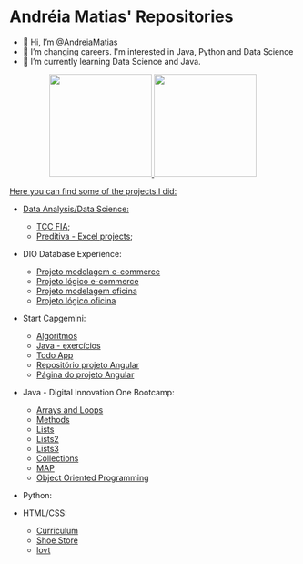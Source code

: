 # Andréia Matias' Repositories

- 👋 Hi, I’m @AndreiaMatias
- 👀 I’m changing careers. I'm interested in Java, Python and Data Science
- 🌱 I’m currently learning Data Science and Java.

<div align="center">
  <a href="https://github.com/AndreiaMatias">
  <img height="180em" src="https://github-readme-stats.vercel.app/api?username=AndreiaMatias&show_icons=true&theme=dracula&include_all_commits=true&count_private=true"/>
  <img height="180em" src="https://github-readme-stats.vercel.app/api/top-langs/?username=AndreiaMatias&layout=compact&langs_count=7&theme=dracula"/>
</div>

<p>Here you can find some of the projects I did:</p>

- Data Analysis/Data Science:
  - [TCC FIA](https://github.com/AndreiaMatias/TCC-FIA);
  - [Preditiva - Excel projects](https://github.com/AndreiaMatias/projetos-Excel);
  
- DIO Database Experience:
   - [Projeto modelagem e-commerce](https://github.com/AndreiaMatias/DesafioModelagemBD)
   - [Projeto lógico e-commerce](https://github.com/AndreiaMatias/DesafioProjetoLogico)
   - [Projeto modelagem oficina](https://github.com/AndreiaMatias/DesafioModelagemOficina)
   - [Projeto lógico oficina](https://github.com/AndreiaMatias/DesafioOficinaLogico)

- Start Capgemini:
  - [Algoritmos](https://github.com/AndreiaMatias/algoritmos)
  - [Java - exercícios](https://github.com/AndreiaMatias/Java)
  - [Todo App](https://github.com/AndreiaMatias/TodoApp)
  - [Repositório projeto Angular](https://github.com/AndreiaMatias/proway-computers)
  - [Página do projeto Angular](https://andreiamatias.github.io/proway-computers/produtos)

- Java - Digital Innovation One Bootcamp:
  - [Arrays and Loops](https://github.com/AndreiaMatias/DIO_Loops_Java)
  - [Methods](https://github.com/AndreiaMatias/DIO_metodos_java)
  - [Lists](https://github.com/AndreiaMatias/DIO_exercicio_inquerito)
  - [Lists2](https://github.com/AndreiaMatias/DIO_listas_java)
  - [Lists3](https://github.com/AndreiaMatias/DIO_ordenacaoListas_java)
  - [Collections](https://github.com/AndreiaMatias/DIO_Java_Collections)
  - [MAP](https://github.com/AndreiaMatias/DIO_ExerciciosMap)
  - [Object Oriented Programming](https://github.com/AndreiaMatias/DIO_OrientacaoObjetos.git)
  
- Python:
  
- HTML/CSS:
  - [Curriculum](https://github.com/AndreiaMatias/EstudoCaso)
  - [Shoe Store](https://github.com/AndreiaMatias/shoeStore)
  - [lovt](https://github.com/AndreiaMatias/lovt)
  
  
  



<!---
AndreiaMatias/AndreiaMatias is a ✨ special ✨ repository because its `README.md` (this file) appears on your GitHub profile.
You can click the Preview link to take a look at your changes.
--->
